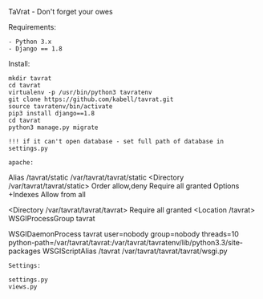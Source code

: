 TaVrat - Don't forget your owes

Requirements:

    - Python 3.x
    - Django == 1.8

Install:

    mkdir tavrat
    cd tavrat
    virtualenv -p /usr/bin/python3 tavratenv
    git clone https://github.com/kabell/tavrat.git
    source tavratenv/bin/activate
    pip3 install django==1.8
    cd tavrat
    python3 manage.py migrate

    !!! if it can't open database - set full path of database in settings.py

    apache:

Alias /tavrat/static /var/tavrat/tavrat/static
<Directory /var/tavrat/tavrat/static>
            Order allow,deny
            Require all granted
            Options +Indexes
            Allow from all
</Directory>

<Directory /var/tavrat/tavrat/tavrat>
    <Files wsgi.py>
        Require all granted
    </Files>
</Directory>
<Location /tavrat>
WSGIProcessGroup tavrat
</Location>

WSGIDaemonProcess tavrat user=nobody group=nobody threads=10 python-path=/var/tavrat/tavrat:/var/tavrat/tavratenv/lib/python3.3/site-packages
WSGIScriptAlias /tavrat /var/tavrat/tavrat/tavrat/wsgi.py



    Settings:

    settings.py
    views.py





